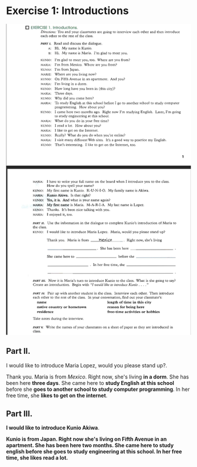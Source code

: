 # Exercise 1: Introductions

![Image](images/exercise1.png)

## Part II.

I would like to introduce Maria Lopez, would you please stand up?.

Thank you. Maria is from _Mexico_. Right now, she's living **in a dorm**. She has been here **three days**. She came here to **study English at this school** before she **goes to another school to study computer programming**. In her free time, she **likes to get on the internet**.

## Part III.

**I would like to introduce Kunio Akiwa**.

**Kunio is from Japan. Right now she's living on Fifth Avenue in an apartment. She has been here two months. She came here to study english before she goes to study engineering at this school. In her free time, she likes read a lot.**